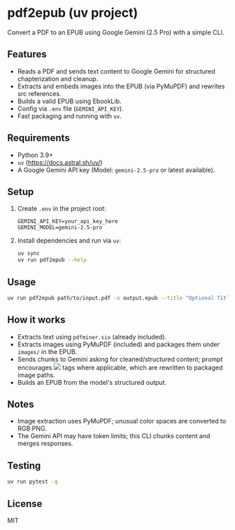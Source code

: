 # pdf2epub (uv project)

Convert a PDF to an EPUB using Google Gemini (2.5 Pro) with a simple CLI.

## Features

- Reads a PDF and sends text content to Google Gemini for structured chapterization and cleanup.
- Extracts and embeds images into the EPUB (via PyMuPDF) and rewrites <img> src references.
- Builds a valid EPUB using EbookLib.
- Config via `.env` file (`GEMINI_API_KEY`).
- Fast packaging and running with `uv`.

## Requirements

- Python 3.9+
- `uv` (https://docs.astral.sh/uv/)
- A Google Gemini API key (Model: `gemini-2.5-pro` or latest available).

## Setup

1. Create `.env` in the project root:
   ```env
   GEMINI_API_KEY=your_api_key_here
   GEMINI_MODEL=gemini-2.5-pro
   ```
2. Install dependencies and run via `uv`:
   ```sh
   uv sync
   uv run pdf2epub --help
   ```

## Usage

```sh
uv run pdf2epub path/to/input.pdf -o output.epub --title "Optional Title" --author "You"
```

## How it works

- Extracts text using `pdfminer.six` (already included).
- Extracts images using PyMuPDF (included) and packages them under `images/` in the EPUB.
- Sends chunks to Gemini asking for cleaned/structured content; prompt encourages <img src="img_#.png"> tags where applicable, which are rewritten to packaged image paths.
- Builds an EPUB from the model's structured output.

## Notes

- Image extraction uses PyMuPDF; unusual color spaces are converted to RGB PNG.
- The Gemini API may have token limits; this CLI chunks content and merges responses.

## Testing

```sh
uv run pytest -q
```

## License

MIT
